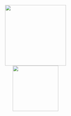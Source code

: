 <div align="center">
  <img height="200" src="https://grizly.club/uploads/posts/2023-08/1691402652_grizly-club-p-kartinki-ded-insaid-bez-fona-46.png"  />
</div>

<div align="center">
  <img height="150" src="https://readme-typing-svg.herokuapp.com?font=Fira+Code&weight=200&letterSpacing=1&pause=1000&color=B22222&width=600&lines=Yo%2C+it%E2%80%99s+ya+boy+sssvam2+pullin%E2%80%99+up+%E2%80%94+sup+anyone%3F"  />
</div>

###
